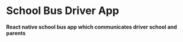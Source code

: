 # School Bus Driver App

**React native school bus app which communicates driver school and parents**